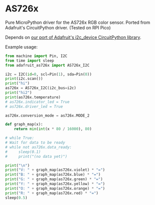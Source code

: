 # AS726x 

Pure MicroPython driver for the AS726x RGB color sensor. Ported from Adafruit's CircuitPython driver.
(Tested on RPI Pico)

Depends on [our port of Adafruit's i2c_device CircuitPython library](https://github.com/AHSPC/adafruit_i2c_device_micropython_port).

Example usage:

```python
from machine import Pin, I2C
from time import sleep
from adafruit_as726x import AS726x_I2C

i2c = I2C(id=0, scl=Pin(1), sda=Pin(0))
print(i2c.scan())
print("hi")
as726x = AS726x_I2C(i2c_bus=i2c)
print("hi2")
print(as726x.temperature)
# as726x.indicator_led = True
# as726x.driver_led = True

as726x.conversion_mode = as726x.MODE_2

def graph_map(x):
    return min(int(x * 80 / 16000), 80)

# while True:
# Wait for data to be ready
# while not as726x.data_ready:
#     sleep(0.1)
#     print("(no data yet)")

print("\n")
print("V: " + graph_map(as726x.violet) * "=")
print("B: " + graph_map(as726x.blue) * "=")
print("G: " + graph_map(as726x.green) * "=")
print("Y: " + graph_map(as726x.yellow) * "=")
print("O: " + graph_map(as726x.orange) * "=")
print("R: " + graph_map(as726x.red) * "=")
sleep(0.5)
```


